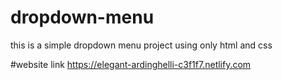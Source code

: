 # dropdown-menu
this is a simple dropdown menu project using only html and css

#website link
https://elegant-ardinghelli-c3f1f7.netlify.com
